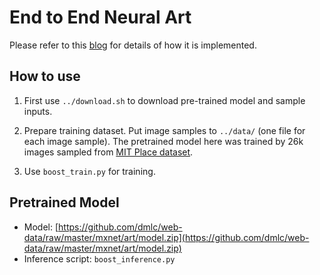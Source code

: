 # End to End Neural Art

Please refer to this [blog](http://dmlc.ml/mxnet/2016/06/20/end-to-end-neural-style.html) for details of how it is implemented.

## How to use


1. First use `../download.sh` to download pre-trained model and sample inputs.

2. Prepare training dataset. Put image samples to `../data/` (one file for each image sample). The pretrained model here was trained by 26k images sampled from [MIT Place dataset](http://places.csail.mit.edu).

3. Use `boost_train.py` for training.

## Pretrained Model

- Model: [https://github.com/dmlc/web-data/raw/master/mxnet/art/model.zip](https://github.com/dmlc/web-data/raw/master/mxnet/art/model.zip)
- Inference script: `boost_inference.py`
